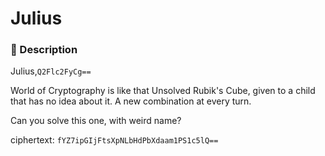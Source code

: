 # Julius

### 📄 Description
Julius,`Q2Flc2FyCg==`

World of Cryptography is like that Unsolved Rubik's Cube, given to a child that has no idea about it.
A new combination at every turn.

Can you solve this one, with weird name?

ciphertext: `fYZ7ipGIjFtsXpNLbHdPbXdaam1PS1c5lQ==`
